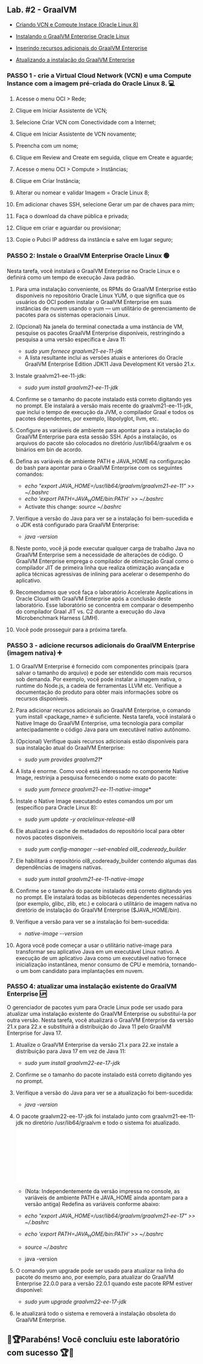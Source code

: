 ## Lab. #2 - GraalVM
- [Criando VCN e Compute Instace (Oracle Linux 8)](/README.md#passo-1---crie-a-virtual-cloud-network-vcn-e-uma-compute-instance-com-a-imagem-pré-criada-do-oracle-linux-8-)

- [Instalando o GraalVM Enterprise Oracle Linux](/README.md#passo--2-instale-o-graalvm-enterprise-oracle-linux)

- [Inserindo recursos adicionais do GraalVM Enterprise](/README.md#passo-3----adicione-recursos-adicionais-do-graalvm-enterprise-imagem-nativa)

- [Atualizando a instalação do GraalVM Enterprise](/README.md#passo-4-atualizar-uma-instalação-existente-do-graalvm-enterprise)





### PASSO 1 - crie a Virtual Cloud Network (VCN) e uma Compute Instance com a imagem pré-criada do Oracle Linux 8. 💻

1. Acesse o menu OCI > Rede; 

2. Clique em Iniciar Assistente de VCN;

3. Selecione Criar VCN com Conectividade com a Internet;

4. Clique em Iniciar Assistente de VCN novamente;

5. Preencha com um nome;

6. Clique em Review and Create em seguida, clique em Create e aguarde;

7. Acesse o menu OCI > Compute > Instâncias;

8. Clique em Criar Instância;

9. Alterar ou nomear e validar Imagem = Oracle Linux 8;

10. Em adicionar chaves SSH, selecione Gerar um par de chaves para mim;

11. Faça o download da chave pública e privada;

12. Clique em criar e aguardar ou provisionar; 

13. Copie o Pubci IP address da instância e salve em lugar seguro;



### PASSO  2: Instale o GraalVM Enterprise Oracle Linux 🟢
Nesta tarefa, você instalará o GraalVM Enterprise no Oracle Linux e o definirá como um tempo de execução Java padrão.

1. Para uma instalação conveniente, os RPMs do GraalVM Enterprise estão disponíveis no repositório Oracle Linux YUM, o que significa que os usuários do OCI podem instalar o GraalVM Enterprise em suas instâncias de nuvem usando o yum — um utilitário de gerenciamento de pacotes para os sistemas operacionais Linux.

2. (Opcional) Na janela do terminal conectada a uma instância de VM, pesquise os pacotes GraalVM Enterprise disponíveis, restringindo a pesquisa a uma versão específica e Java 11:
    - *sudo yum fornece graalvm21-ee-11-jdk*
    - A lista resultante inclui as versões atuais e anteriores do Oracle GraalVM Enterprise Edition JDK11 Java Development Kit versão 21.x.

3. Instale graalvm21-ee-11-jdk:
    - *sudo yum install graalvm21-ee-11-jdk*

4. Confirme se o tamanho do pacote instalado está correto digitando yes no prompt. Ele instalará a versão mais recente do graalvm21-ee-11-jdk, que inclui o tempo de execução da JVM, o compilador Graal e todos os pacotes dependentes, por exemplo, libpolyglot, llvm, etc.

5. Configure as variáveis de ambiente para apontar para a instalação do GraalVM Enterprise para esta sessão SSH. Após a instalação, os arquivos do pacote são colocados no diretório /usr/lib64/graalvm e os binários em bin de acordo.

6. Defina as variáveis de ambiente PATH e JAVA_HOME na configuração do bash para apontar para o GraalVM Enterprise com os seguintes comandos:
    - *echo "export JAVA_HOME=/usr/lib64/graalvm/graalvm21-ee-11" >> ~/.bashrc*
    - *echo 'export PATH=$JAVA_HOME/bin:$PATH' >> ~/.bashrc*
    - Activate this change: *source ~/.bashrc*

7. Verifique a versão do Java para ver se a instalação foi bem-sucedida e o JDK está configurado para GraalVM Enterprise:
    - *java -version*

8. Neste ponto, você já pode executar qualquer carga de trabalho Java no GraalVM Enterprise sem a necessidade de alterações de código. O GraalVM Enterprise emprega o compilador de otimização Graal como o compilador JIT de primeira linha que realiza otimização avançada e aplica técnicas agressivas de inlining para acelerar o desempenho do aplicativo.

9. Recomendamos que você faça o laboratório Accelerate Applications in Oracle Cloud with GraalVM Enterprise após a conclusão deste laboratório. Esse laboratório se concentra em comparar o desempenho do compilador Graal JIT vs. C2 durante a execução do Java Microbenchmark Harness (JMH).

10. Você pode prosseguir para a próxima tarefa.



### PASSO 3 -  adicione recursos adicionais do GraalVM Enterprise (imagem nativa) ➕

1. O GraalVM Enterprise é fornecido com componentes principais (para salvar o tamanho do arquivo) e pode ser estendido com mais recursos sob demanda. Por exemplo, você pode instalar a imagem nativa, o runtime do Node.js, a cadeia de ferramentas LLVM etc. Verifique a documentação do produto para obter mais informações sobre os recursos disponíveis.

2. Para adicionar recursos adicionais ao GraalVM Enterprise, o comando yum install <package_name> é suficiente. Nesta tarefa, você instalará o Native Image do GraalVM Enterprise, uma tecnologia para compilar antecipadamente o código Java para um executável nativo autônomo.

3. (Opcional) Verifique quais recursos adicionais estão disponíveis para sua instalação atual do GraalVM Enterprise:
    - *sudo yum provides graalvm21**


4. A lista é enorme. Como você está interessado no componente Native Image, restrinja a pesquisa fornecendo o nome exato do pacote:

    - *sudo yum fornece graalvm21-ee-11-native-image**


5. Instale o Native Image executando estes comandos um por um (específico para Oracle Linux 8):
    - *sudo yum update -y oraclelinux-release-el8*


6. Ele atualizará o cache de metadados do repositório local para obter novos pacotes disponíveis.
    - *sudo yum config-manager --set-enabled ol8_codeready_builder*

7. Ele habilitará o repositório ol8_codeready_builder contendo algumas das dependências de imagens nativas.
    - *sudo yum install graalvm21-ee-11-native-image*

8. Confirme se o tamanho do pacote instalado está correto digitando yes no prompt. Ele instalará todas as bibliotecas dependentes necessárias (por exemplo, glibc, zlib, etc.) e colocará o utilitário de imagem nativa no diretório de instalação do GraalVM Enterprise ($JAVA_HOME/bin).

9. Verifique a versão para ver se a instalação foi bem-sucedida:
    - *native-image --version*

10. Agora você pode começar a usar o utilitário native-image para transformar seu aplicativo Java em um executável Linux nativo. A execução de um aplicativo Java como um executável nativo fornece inicialização instantânea, menor consumo de CPU e memória, tornando-o um bom candidato para implantações em nuvem.

### PASSO 4: atualizar uma instalação existente do GraalVM Enterprise 🆙

O gerenciador de pacotes yum para Oracle Linux pode ser usado para atualizar uma instalação existente do GraalVM Enterprise ou substituí-la por outra versão. Nesta tarefa, você atualizará o GraalVM Enterprise da versão 21.x para 22.x e substituirá a distribuição do Java 11 pelo GraalVM Enterprise for Java 17.

1. Atualize o GraalVM Enterprise da versão 21.x para 22.xe instale a distribuição para Java 17 em vez de Java 11:
    - *sudo yum install graalvm22-ee-17-jdk*

2. Confirme se o tamanho do pacote instalado está correto digitando yes no prompt.

3. Verifique a versão do Java para ver se a atualização foi bem-sucedida:
    - *java -version*

4. O pacote graalvm22-ee-17-jdk foi instalado junto com graalvm21-ee-11-jdk no diretório /usr/lib64/graalvm e todo o sistema foi atualizado. 
![](link.img)
    - (Nota: Independentemente da versão impressa no console, as variáveis de ambiente PATH e JAVA_HOME ainda apontam para a versão antiga) Redefina as variáveis conforme  abaixo:

    - *echo "export JAVA_HOME=/usr/lib64/graalvm/graalvm21-ee-17" >> ~/.bashrc*

    - *echo 'export PATH=$JAVA_HOME/bin:$PATH' >> ~/.bashrc*

    - *source ~/.bashrc*

    - java -version
    
    
5. O comando yum upgrade pode ser usado para atualizar na linha do pacote do mesmo ano, por exemplo, para atualizar do GraalVM Enterprise 22.0.0 para a versão 22.0.1 quando este pacote RPM estiver disponível:
    - *sudo yum upgrade graalvm22-ee-17-jdk*

6. le atualizará todo o sistema e removerá a instalação obsoleta do GraalVM Enterprise.

## 🎊🏆Parabéns! Você concluiu este laboratório com sucesso 🏆🎊
